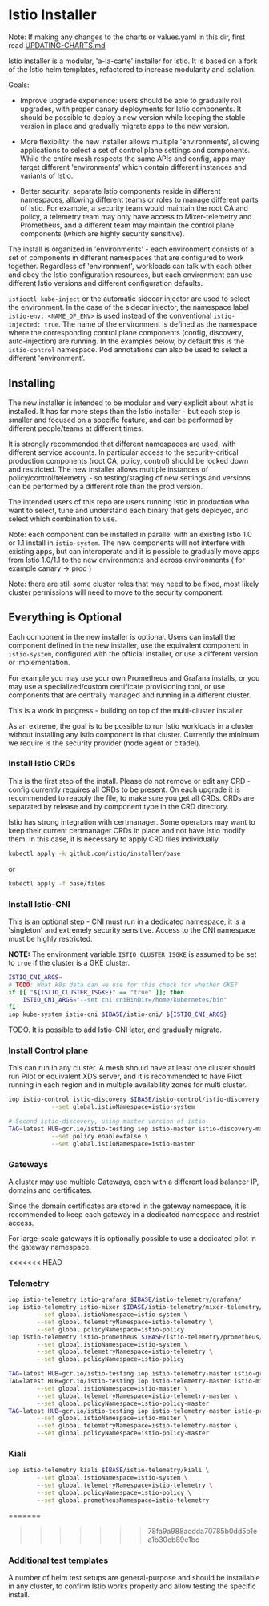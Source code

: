 # Istio Installer

Note: If making any changes to the charts or values.yaml in this dir, first read [UPDATING-CHARTS.md](UPDATING-CHARTS.md)

Istio installer is a modular, 'a-la-carte' installer for Istio. It is based on a
fork of the Istio helm templates, refactored to increase modularity and isolation.

Goals:
- Improve upgrade experience: users should be able to gradually roll upgrades, with proper
canary deployments for Istio components. It should be possible to deploy a new version while keeping the
stable version in place and gradually migrate apps to the new version.

- More flexibility: the new installer allows multiple 'environments', allowing applications to select
a set of control plane settings and components. While the entire mesh respects the same APIs and config,
apps may target different 'environments' which contain different instances and variants of Istio.

- Better security: separate Istio components reside in different namespaces, allowing different teams or
roles to manage different parts of Istio. For example, a security team would maintain the
root CA and policy, a telemetry team may only have access to Mixer-telemetry and Prometheus,
and a different team may maintain the control plane components (which are highly security sensitive).

The install is organized in 'environments' - each environment consists of a set of components
in different namespaces that are configured to work together. Regardless of 'environment',
workloads can talk with each other and obey the Istio configuration resources, but each environment
can use different Istio versions and different configuration defaults.

`istioctl kube-inject` or the automatic sidecar injector are used to select the environment.
In the case of the sidecar injector, the namespace label `istio-env: <NAME_OF_ENV>` is used instead
of the conventional `istio-injected: true`. The name of the environment is defined as the namespace
where the corresponding control plane components (config, discovery, auto-injection) are running.
In the examples below, by default this is the `istio-control` namespace. Pod annotations can also
be used to select a different 'environment'.

## Installing

The new installer is intended to be modular and very explicit about what is installed. It has
far more steps than the Istio installer - but each step is smaller and focused on a specific
feature, and can be performed by different people/teams at different times.

It is strongly recommended that different namespaces are used, with different service accounts.
In particular access to the security-critical production components (root CA, policy, control)
should be locked down and restricted.  The new installer allows multiple instances of
policy/control/telemetry - so testing/staging of new settings and versions can be performed
by a different role than the prod version.

The intended users of this repo are users running Istio in production who want to select, tune
and understand each binary that gets deployed, and select which combination to use.

Note: each component can be installed in parallel with an existing Istio 1.0 or 1.1 install in
`istio-system`. The new components will not interfere with existing apps, but can interoperate
and it is possible to gradually move apps from Istio 1.0/1.1 to the new environments and
across environments ( for example canary -> prod )

Note: there are still some cluster roles that may need to be fixed, most likely cluster permissions
will need to move to the security component.

## Everything is Optional

Each component in the new installer is optional. Users can install the component defined in the new installer,
use the equivalent component in `istio-system`, configured with the official installer, or use a different
version or implementation.

For example you may use your own Prometheus and Grafana installs, or you may use a specialized/custom
certificate provisioning tool, or use components that are centrally managed and running in a different cluster.

This is a work in progress - building on top of the multi-cluster installer.

As an extreme, the goal is to be possible to run Istio workloads in a cluster without installing any Istio component
in that cluster. Currently the minimum we require is the security provider (node agent or citadel).

### Install Istio CRDs

This is the first step of the install. Please do not remove or edit any CRD - config currently requires
all CRDs to be present. On each upgrade it is recommended to reapply the file, to make sure
you get all CRDs.  CRDs are separated by release and by component type in the CRD directory.

Istio has strong integration with certmanager.  Some operators may want to keep their current certmanager
CRDs in place and not have Istio modify them.  In this case, it is necessary to apply CRD files individually.

```bash
kubectl apply -k github.com/istio/installer/base
```

or

```bash
kubectl apply -f base/files
```

### Install Istio-CNI

This is an optional step - CNI must run in a dedicated namespace, it is a 'singleton' and extremely
security sensitive. Access to the CNI namespace must be highly restricted.

**NOTE:** The environment variable `ISTIO_CLUSTER_ISGKE` is assumed to be set to `true` if the cluster
is a GKE cluster.

```bash
ISTIO_CNI_ARGS=
# TODO: What k8s data can we use for this check for whether GKE?
if [[ "${ISTIO_CLUSTER_ISGKE}" == "true" ]]; then
    ISTIO_CNI_ARGS="--set cni.cniBinDir=/home/kubernetes/bin"
fi
iop kube-system istio-cni $IBASE/istio-cni/ ${ISTIO_CNI_ARGS}
```

TODO. It is possible to add Istio-CNI later, and gradually migrate.

### Install Control plane

This can run in any cluster. A mesh should have at least one cluster should run Pilot or equivalent XDS server,
and it is recommended to have Pilot running in each region and in multiple availability zones for multi cluster.

```bash
iop istio-control istio-discovery $IBASE/istio-control/istio-discovery \
            --set global.istioNamespace=istio-system

# Second istio-discovery, using master version of istio
TAG=latest HUB=gcr.io/istio-testing iop istio-master istio-discovery-master $IBASE/istio-control/istio-discovery \
            --set policy.enable=false \
            --set global.istioNamespace=istio-master
```

### Gateways

A cluster may use multiple Gateways, each with a different load balancer IP, domains and certificates.

Since the domain certificates are stored in the gateway namespace, it is recommended to keep each
gateway in a dedicated namespace and restrict access.

For large-scale gateways it is optionally possible to use a dedicated pilot in the gateway namespace.

<<<<<<< HEAD
### Telemetry

```bash
iop istio-telemetry istio-grafana $IBASE/istio-telemetry/grafana/
iop istio-telemetry istio-mixer $IBASE/istio-telemetry/mixer-telemetry/ \
        --set global.istioNamespace=istio-system \
        --set global.telemetryNamespace=istio-telemetry \
        --set global.policyNamespace=istio-policy
iop istio-telemetry istio-prometheus $IBASE/istio-telemetry/prometheus/ \
        --set global.istioNamespace=istio-system \
        --set global.telemetryNamespace=istio-telemetry \
        --set global.policyNamespace=istio-policy

TAG=latest HUB=gcr.io/istio-testing iop istio-telemetry-master istio-grafana $IBASE/istio-telemetry/grafana/ \
TAG=latest HUB=gcr.io/istio-testing iop istio-telemetry-master istio-mixer $IBASE/istio-telemetry/mixer-telemetry/ \
        --set global.istioNamespace=istio-master \
        --set global.telemetryNamespace=istio-telemetry-master \
        --set global.policyNamespace=istio-policy-master
TAG=latest HUB=gcr.io/istio-testing iop istio-telemetry-master istio-prometheus $IBASE/istio-telemetry/prometheus/ \
        --set global.istioNamespace=istio-master \
        --set global.telemetryNamespace=istio-telemetry-master \
        --set global.policyNamespace=istio-policy-master
```

### Kiali

```bash
iop istio-telemetry kiali $IBASE/istio-telemetry/kiali \
        --set global.istioNamespace=istio-system \
        --set global.telemetryNamespace=istio-telemetry \
        --set global.policyNamespace=istio-policy \
        --set global.prometheusNamespace=istio-telemetry
```

=======
>>>>>>> 78fa9a988acdda70785b0dd5b1ea1b30cb89e1bc
### Additional test templates

A number of helm test setups are general-purpose and should be installable in any cluster, to confirm
Istio works properly and allow testing the specific install.
